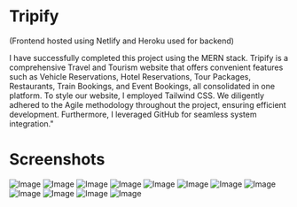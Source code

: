 # Tripify


(Frontend hosted using Netlify and Heroku used for backend)

I have successfully completed this project using the MERN stack. Tripify is a comprehensive Travel and Tourism website that offers convenient features such as Vehicle Reservations, Hotel Reservations, Tour Packages, Restaurants, Train Bookings, and Event Bookings, all consolidated in one platform. To style our website, I employed Tailwind CSS. We diligently adhered to the Agile methodology throughout the project, ensuring efficient development. Furthermore, I leveraged GitHub for seamless system integration."

# Screenshots

![Image](https://github.com/user-attachments/assets/3eeabeb6-b1c3-4cc9-bc22-2e995b7b4f09)
![Image](https://github.com/user-attachments/assets/17adcda1-b20c-4a25-87a8-93f5fc219edc)
![Image](https://github.com/user-attachments/assets/583449d0-1391-44eb-ad67-e8c29722b5ad)
![Image](https://github.com/user-attachments/assets/74fff810-4b83-4914-92e5-1f89ed46c094)
![Image](https://github.com/user-attachments/assets/aff6dce8-8ef3-4240-aa0c-04c97a25517d)
![Image](https://github.com/user-attachments/assets/41ffbeef-17d4-4b31-8294-014813483a97)
![Image](https://github.com/user-attachments/assets/50d6d587-b881-4e42-85bb-53626ff18cfc)
![Image](https://github.com/user-attachments/assets/a1d2bee4-a40d-484b-bb7d-f77eae0450e1)
![Image](https://github.com/user-attachments/assets/a3446942-f5a9-4bf5-83db-42a1d28e4c5e)
![Image](https://github.com/user-attachments/assets/de170042-2a7a-4c69-b29d-b78e358e3745)
![Image](https://github.com/user-attachments/assets/acd65256-470e-4d22-bdab-7df0e676dffb)
![Image](https://github.com/user-attachments/assets/83b557d5-4711-481b-a0a7-9dc66c047ba2)





